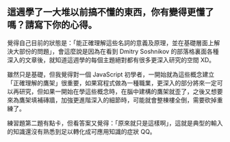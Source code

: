 ## 這週學了一大堆以前搞不懂的東西，你有變得更懂了嗎？請寫下你的心得。

覺得自己目前的狀態是：「能正確理解這些名詞的意義及原理，並在基礎層面上解決大部份的問題」，會這麼說是因為在看到 Dmitry Soshnikov 的部落格裏面各種深入的文章後，就知道這週學的每個主題絕對都有很多更深入研究的空間 XD。

雖然只是基礎，但我覺得對一個 JavaScript 初學者，一開始就為這些概念建立「正確理解的鷹架」很重要，如果寫程式做為一種職業，更深入的部分將來一定可以再研究，但如果一開始在學這些概念時，在腦中建構的鷹架就歪了，之後又想要來為鷹架填補磚牆，加強更進階深入的細節時，可能就會整棟樓全倒，需要砍掉重練了。

練習題第二題有點卡，但看答案又覺得：「原來就只是這樣啊」，這就是典型的輸入的知識還沒有熟悉到足以轉化成可應用知識的症狀 QQ。

